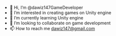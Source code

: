 - 👋 Hi, I’m @dawiz147GameDeveloper
- 👀 I’m interested in creating games on Unity engine
- 🌱 I’m currently learning Unity engine
- 💞️ I’m looking to collaborate on game development
- 📫 How to reach me dawiz147@gmail.com

